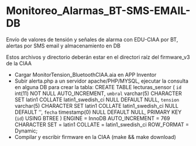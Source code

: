 # Monitoreo_Alarmas_BT-SMS-EMAIL-DB
Envío de valores de tensión y señales de alarma con EDU-CIAA por BT, alertas por SMS email y almacenamiento en DB

Estos archivos y directorio deberán estar en el directori raíz del firmware_v3 de la CIAA

- Cargar MonitorTension_BluetoothCIAA.aia en APP Inventor
- Subir alerta.php a un servidor apache/PHP/MYSQL, ejecutar la consulta en alguna DB para crear la tabla:
    CREATE TABLE lecturas_sensor  (
      `id` int(11) NOT NULL AUTO_INCREMENT,
      `umbral` varchar(5) CHARACTER SET latin1 COLLATE latin1_swedish_ci NULL DEFAULT NULL,
      `tension` varchar(5) CHARACTER SET latin1 COLLATE latin1_swedish_ci NULL DEFAULT '',
      `fecha` timestamp(0) NULL DEFAULT NULL,
      PRIMARY KEY (`id`) USING BTREE
    ) ENGINE = InnoDB AUTO_INCREMENT = 769 CHARACTER SET = latin1 COLLATE = latin1_swedish_ci ROW_FORMAT = Dynamic;
- Compilar y escribir firmware en la CIAA (make && make download)

